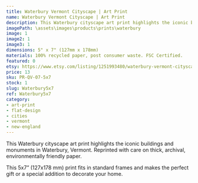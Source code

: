 ```yaml
---
title: Waterbury Vermont Cityscape | Art Print
name: Waterbury Vermont Cityscape | Art Print
description: This Waterbury cityscape art print highlights the iconic buildings and monuments in Waterbury, Vermont. Reprinted with care on thick, archival, environmentally friendly paper.
imagePath: \assets\images\products\prints\waterbury
image: 1
image2: 1
image3: 1
dimensions: 5" x 7" (127mm x 178mm)
materials: 100% recycled paper, post consumer waste. FSC Certified.
featured: 0
etsy: https://www.etsy.com/listing/1251993480/waterbury-vermont-cityscape-art-print
price: 13
sku: PR-QV-07-5x7
stock: 1
slug: Waterbury5x7
ref: Waterbury5x7
category:
- art-print
- flat-design
- cities
- vermont
- new-england
---
```

This Waterbury cityscape art print highlights the iconic buildings and monuments in Waterbury, Vermont.
Reprinted with care on thick, archival, environmentally friendly paper.

This 5x7” (127x178 mm) print fits in standard frames and makes the perfect gift or a special addition to decorate your home.

